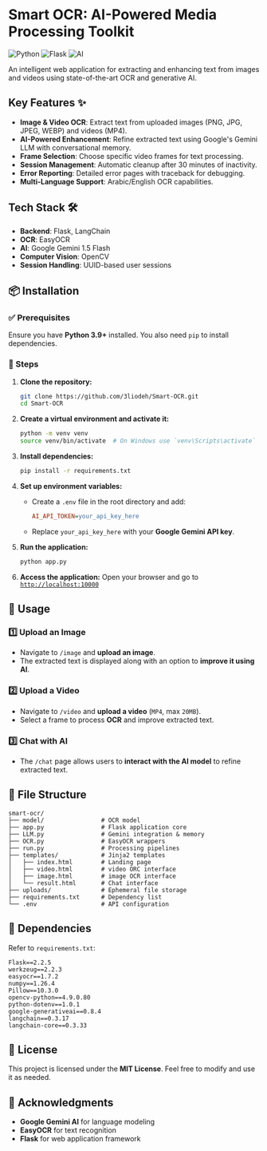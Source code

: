 # Smart OCR: AI-Powered Media Processing Toolkit

![Python](https://img.shields.io/badge/Python-3.9%2B-blue)
![Flask](https://img.shields.io/badge/Flask-2.0%2B-green)
![AI](https://img.shields.io/badge/AI-Gemini--1.5--Flash-orange)

An intelligent web application for extracting and enhancing text from images and videos using state-of-the-art OCR and generative AI.

## Key Features ✨

- **Image & Video OCR**: Extract text from uploaded images (PNG, JPG, JPEG, WEBP) and videos (MP4).
- **AI-Powered Enhancement**: Refine extracted text using Google's Gemini LLM with conversational memory.
- **Frame Selection**: Choose specific video frames for text processing.
- **Session Management**: Automatic cleanup after 30 minutes of inactivity.
- **Error Reporting**: Detailed error pages with traceback for debugging.
- **Multi-Language Support**: Arabic/English OCR capabilities.


## Tech Stack 🛠️

- **Backend**: Flask, LangChain
- **OCR**: EasyOCR
- **AI**: Google Gemini 1.5 Flash
- **Computer Vision**: OpenCV
- **Session Handling**: UUID-based user sessions


## 📦 Installation

### ✅ Prerequisites
Ensure you have **Python 3.9+** installed. You also need `pip` to install dependencies.

### 📌 Steps

1. **Clone the repository:**
   ```bash
   git clone https://github.com/3liodeh/Smart-OCR.git
   cd Smart-OCR
   ```

2. **Create a virtual environment and activate it:**
   ```bash
   python -m venv venv
   source venv/bin/activate  # On Windows use `venv\Scripts\activate`
   ```

3. **Install dependencies:**
   ```bash
   pip install -r requirements.txt
   ```

4. **Set up environment variables:**
   - Create a `.env` file in the root directory and add:
     ```ini
     AI_API_TOKEN=your_api_key_here
     ```
   - Replace `your_api_key_here` with your **Google Gemini API key**.

5. **Run the application:**
   ```bash
   python app.py
   ```

6. **Access the application:**
   Open your browser and go to [`http://localhost:10000`](http://localhost:10000)

## 🎯 Usage

### 1️⃣ Upload an Image
- Navigate to `/image` and **upload an image**.
- The extracted text is displayed along with an option to **improve it using AI**.

### 2️⃣ Upload a Video
- Navigate to `/video` and **upload a video** (`MP4`, max `20MB`).
- Select a frame to process **OCR** and improve extracted text.

### 3️⃣ Chat with AI
- The `/chat` page allows users to **interact with the AI model** to refine extracted text.

## 📁 File Structure

```plaintext
smart-ocr/
├── model/                # OCR model
├── app.py                # Flask application core
├── LLM.py                # Gemini integration & memory
├── OCR.py                # EasyOCR wrappers
├── run.py                # Processing pipelines
├── templates/            # Jinja2 templates
│   ├── index.html        # Landing page
│   ├── video.html        # video ORC interface
│   ├── image.html        # image OCR interface
│   └── result.html       # Chat interface
├── uploads/              # Ephemeral file storage
├── requirements.txt      # Dependency list
└── .env                  # API configuration
```

## 📜 Dependencies

Refer to `requirements.txt`:

```plaintext
Flask==2.2.5
werkzeug==2.2.3
easyocr==1.7.2
numpy==1.26.4
Pillow==10.3.0
opencv-python==4.9.0.80
python-dotenv==1.0.1
google-generativeai==0.8.4
langchain==0.3.17
langchain-core==0.3.33
```

## 📄 License

This project is licensed under the **MIT License**. Feel free to modify and use it as needed.

## 🙏 Acknowledgments

- **Google Gemini AI** for language modeling
- **EasyOCR** for text recognition
- **Flask** for web application framework
